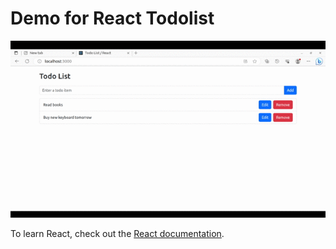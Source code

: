 # Demo for React Todolist


<p align="center">
  <img src="./public/react-todolist.gif" alt="Alt Text" />
</p>

To learn React, check out the [React documentation](https://reactjs.org/).
